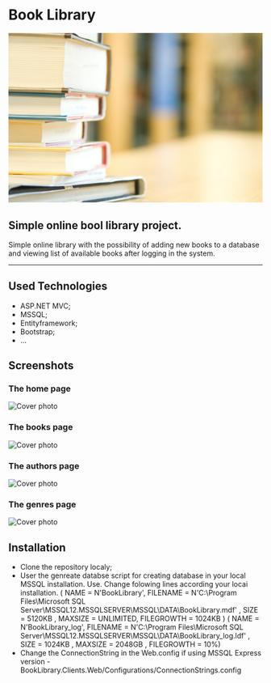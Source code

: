 # Book Library

![Cover photo](./Dockumentation/Images/Book-Pile-02.jpg) 

## Simple online bool library project.

Simple online library with the possibility of adding new books to a
database and viewing list of available books after logging in the system.

----------
## Used Technologies
- ASP.NET MVC;
- MSSQL;
- Entityframework;
- Bootstrap;
- ...

## Screenshots

### The home page

![Cover photo](./Documentation/Images/Screenshots/Home.JPG) 

### The books page

![Cover photo](./Documentation/Images/Screenshots/Books.jpg) 

### The authors page

![Cover photo](./Documentation/Images/Screenshots/Authors.jpg) 

### The genres page

![Cover photo](./Documentation/Images/Screenshots/Genres.jpg) 

## Installation
- Clone the repository localy;
- User the genreate databse script for creating database in your local MSSQL installation. Use. Change folowing lines according your locai installation.
	( NAME = N'BookLibrary', FILENAME = N'C:\Program Files\Microsoft SQL Server\MSSQL12.MSSQLSERVER\MSSQL\DATA\BookLibrary.mdf' , SIZE = 5120KB , MAXSIZE = UNLIMITED, FILEGROWTH = 1024KB )
	( NAME = N'BookLibrary_log', FILENAME = N'C:\Program Files\Microsoft SQL Server\MSSQL12.MSSQLSERVER\MSSQL\DATA\BookLibrary_log.ldf' , SIZE = 1024KB , MAXSIZE = 2048GB , FILEGROWTH = 10%)
- Change the ConnectionString in the Web.config if using MSSQL Express version - BookLibrary.Clients.Web/Configurations/ConnectionStrings.config


